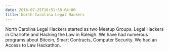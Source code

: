 ```yaml
---
date: 2016-07-25T16:51:58-04:00
title: North Carolina Legal Hackers
---
```


North Carolina Legal Hackers started as two Meetup Groups. Legal Hackers in Charlotte and Hacking the Law in Raleigh. We have had numerous programs about Bitcoin, Smart Contracts, Computer Security. We had an Access to Law Hackathon.
